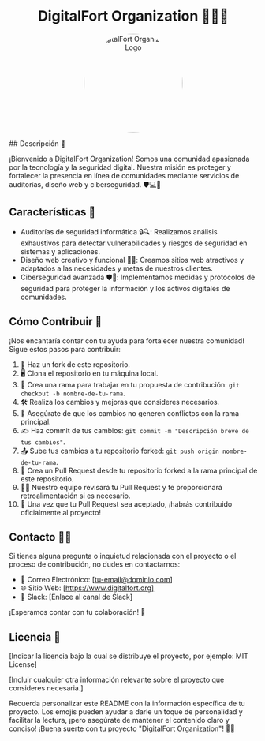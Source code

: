 <h1 align="center">DigitalFort Organization 👨‍💻🏰</h1>

<p align="center">
  <img class="circulo" border-radius: 50;" src="https://cdn.discordapp.com/attachments/1136054250972139604/1136068109820776580/WhatsApp_Image_2023-08-01_at_19.08.38_1.jpeg" alt="DigitalFort Organization Logo" width="200" height="200">
</p>
<style> 
      .circulo{
        width: 200px;
        height: 200px; 
        border-radius: 100px;
      }
    </style>
## Descripción 📝

¡Bienvenido a DigitalFort Organization! Somos una comunidad apasionada por la tecnología y la seguridad digital. Nuestra misión es proteger y fortalecer la presencia en línea de comunidades mediante servicios de auditorías, diseño web y ciberseguridad. 🛡️💻💪

## Características 🚀

- Auditorías de seguridad informática 🔒🔍: Realizamos análisis exhaustivos para detectar vulnerabilidades y riesgos de seguridad en sistemas y aplicaciones.
- Diseño web creativo y funcional 🎨🌐: Creamos sitios web atractivos y adaptados a las necesidades y metas de nuestros clientes.
- Ciberseguridad avanzada 🛡️🚀: Implementamos medidas y protocolos de seguridad para proteger la información y los activos digitales de comunidades.

## Cómo Contribuir 🤝

¡Nos encantaría contar con tu ayuda para fortalecer nuestra comunidad! Sigue estos pasos para contribuir:

1. 🍴 Haz un fork de este repositorio.
2. 🖥️ Clona el repositorio en tu máquina local.
3. 🌿 Crea una rama para trabajar en tu propuesta de contribución: `git checkout -b nombre-de-tu-rama`.
4. 🛠️ Realiza los cambios y mejoras que consideres necesarios.
5. 🔄 Asegúrate de que los cambios no generen conflictos con la rama principal.
6. ✍️ Haz commit de tus cambios: `git commit -m "Descripción breve de tus cambios"`.
7. 📤 Sube tus cambios a tu repositorio forked: `git push origin nombre-de-tu-rama`.
8. 🔄 Crea un Pull Request desde tu repositorio forked a la rama principal de este repositorio.
9. 🕵️‍♂️ Nuestro equipo revisará tu Pull Request y te proporcionará retroalimentación si es necesario.
10. 🚀 Una vez que tu Pull Request sea aceptado, ¡habrás contribuido oficialmente al proyecto!

## Contacto 📧🌐

Si tienes alguna pregunta o inquietud relacionada con el proyecto o el proceso de contribución, no dudes en contactarnos:

- 📧 Correo Electrónico: [tu-email@dominio.com]
- 🌐 Sitio Web: [https://www.digitalfort.org]
- 💬 Slack: [Enlace al canal de Slack]

¡Esperamos contar con tu colaboración! 🤗

## Licencia 📜

[Indicar la licencia bajo la cual se distribuye el proyecto, por ejemplo: MIT License]

[Incluir cualquier otra información relevante sobre el proyecto que consideres necesaria.]

Recuerda personalizar este README con la información específica de tu proyecto. Los emojis pueden ayudar a darle un toque de personalidad y facilitar la lectura, ¡pero asegúrate de mantener el contenido claro y conciso! ¡Buena suerte con tu proyecto "DigitalFort Organization"! 💪🚀
